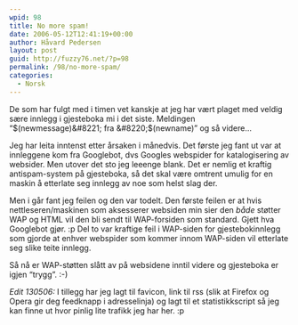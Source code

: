 ```yaml
---
wpid: 98
title: No more spam!
date: 2006-05-12T12:41:19+00:00
author: Håvard Pedersen
layout: post
guid: http://fuzzy76.net/?p=98
permalink: /98/no-more-spam/
categories:
  - Norsk
---
```

De som har fulgt med i timen vet kanskje at jeg har vært plaget med veldig sære innlegg i gjesteboka mi i det siste. Meldingen &#8220;$(newmessage)&#8221; fra &#8220;$(newname)&#8221; og så videre&#8230;

Jeg har leita inntenst etter årsaken i månedvis. Det første jeg fant ut var at innleggene kom fra Googlebot, dvs Googles webspider for katalogisering av websider. Men utover det sto jeg leeenge blank. Det er nemlig et kraftig antispam-system på gjesteboka, så det skal være omtrent umulig for en maskin å etterlate seg innlegg av noe som helst slag der.

Men i går fant jeg feilen og den var todelt. Den første feilen er at hvis nettleseren/maskinen som aksesserer websiden min sier den _både_ støtter WAP og HTML vil den bli sendt til WAP-forsiden som standard. Gjett hva Googlebot gjør. :p Del to var kraftige feil i WAP-siden for gjestebokinnlegg som gjorde at enhver webspider som kommer innom WAP-siden vil etterlate seg slike teite innlegg.

Så nå er WAP-støtten slått av på websidene inntil videre og gjesteboka er igjen &#8220;trygg&#8221;. :-)

_Edit 130506:_ I tillegg har jeg lagt til favicon, link til rss (slik at Firefox og Opera gir deg feedknapp i adresselinja) og lagt til et statistikkscript så jeg kan finne ut hvor pinlig lite trafikk jeg har her. :p
